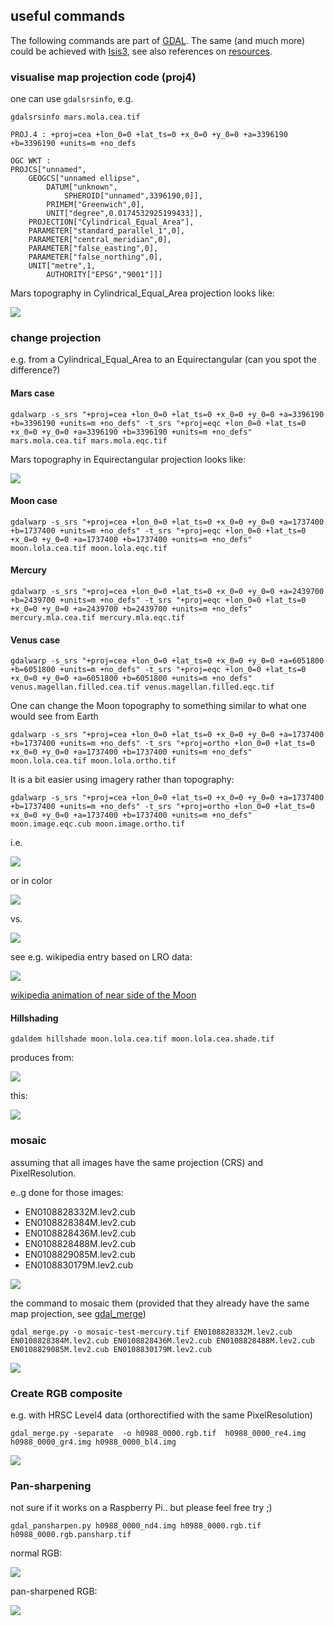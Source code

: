 ## useful commands

The following commands are part of [GDAL](https://www.gdal.org). The same (and much more) could be achieved with [Isis3](https://isis.astrogeology.usgs.gov), see also references on [resources](resouces.md).

### visualise  map projection code (proj4)

one can use ```gdalsrsinfo```, e.g.

```
gdalsrsinfo mars.mola.cea.tif

PROJ.4 : +proj=cea +lon_0=0 +lat_ts=0 +x_0=0 +y_0=0 +a=3396190 +b=3396190 +units=m +no_defs

OGC WKT :
PROJCS["unnamed",
    GEOGCS["unnamed ellipse",
        DATUM["unknown",
            SPHEROID["unnamed",3396190,0]],
        PRIMEM["Greenwich",0],
        UNIT["degree",0.0174532925199433]],
    PROJECTION["Cylindrical_Equal_Area"],
    PARAMETER["standard_parallel_1",0],
    PARAMETER["central_meridian",0],
    PARAMETER["false_easting",0],
    PARAMETER["false_northing",0],
    UNIT["metre",1,
        AUTHORITY["EPSG","9001"]]]
```

Mars topography in Cylindrical_Equal_Area projection looks like:

<img src="images/mars-topo-cea.jpg">

### change projection

e.g. from a Cylindrical_Equal_Area to an Equirectangular (can you spot the difference?)

#### Mars case

```
gdalwarp -s_srs "+proj=cea +lon_0=0 +lat_ts=0 +x_0=0 +y_0=0 +a=3396190 +b=3396190 +units=m +no_defs" -t_srs "+proj=eqc +lon_0=0 +lat_ts=0 +x_0=0 +y_0=0 +a=3396190 +b=3396190 +units=m +no_defs" mars.mola.cea.tif mars.mola.eqc.tif
```

Mars topography in Equirectangular projection looks like:

<img src="images/mars-topo-eqc.jpg">

#### Moon case

```
gdalwarp -s_srs "+proj=cea +lon_0=0 +lat_ts=0 +x_0=0 +y_0=0 +a=1737400 +b=1737400 +units=m +no_defs" -t_srs "+proj=eqc +lon_0=0 +lat_ts=0 +x_0=0 +y_0=0 +a=1737400 +b=1737400 +units=m +no_defs" moon.lola.cea.tif moon.lola.eqc.tif
```

#### Mercury

```
gdalwarp -s_srs "+proj=cea +lon_0=0 +lat_ts=0 +x_0=0 +y_0=0 +a=2439700 +b=2439700 +units=m +no_defs" -t_srs "+proj=eqc +lon_0=0 +lat_ts=0 +x_0=0 +y_0=0 +a=2439700 +b=2439700 +units=m +no_defs" mercury.mla.cea.tif mercury.mla.eqc.tif
```

#### Venus case

```
gdalwarp -s_srs "+proj=cea +lon_0=0 +lat_ts=0 +x_0=0 +y_0=0 +a=6051800 +b=6051800 +units=m +no_defs" -t_srs "+proj=eqc +lon_0=0 +lat_ts=0 +x_0=0 +y_0=0 +a=6051800 +b=6051800 +units=m +no_defs" venus.magellan.filled.cea.tif venus.magellan.filled.eqc.tif
```

One can change the Moon topography to something similar to what one would see from Earth

```
gdalwarp -s_srs "+proj=cea +lon_0=0 +lat_ts=0 +x_0=0 +y_0=0 +a=1737400 +b=1737400 +units=m +no_defs" -t_srs "+proj=ortho +lon_0=0 +lat_ts=0 +x_0=0 +y_0=0 +a=1737400 +b=1737400 +units=m +no_defs" moon.lola.cea.tif moon.lola.ortho.tif
```

It is a bit easier using imagery rather than topography:


```
gdalwarp -s_srs "+proj=cea +lon_0=0 +lat_ts=0 +x_0=0 +y_0=0 +a=1737400 +b=1737400 +units=m +no_defs" -t_srs "+proj=ortho +lon_0=0 +lat_ts=0 +x_0=0 +y_0=0 +a=1737400 +b=1737400 +units=m +no_defs" moon.image.eqc.cub moon.image.ortho.tif
```

i.e.

<img src="images/moon-topo-ortho.png">

or in color

<img src="images/moon-topo-ortho-color.png">

vs.

<img src="images/moon-image-ortho.png">


see e.g. wikipedia entry based on LRO data:

<img src="https://upload.wikimedia.org/wikipedia/commons/c/c9/Moon_nearside_LRO.jpg">

[wikipedia animation of near side of the Moon](https://en.wikipedia.org/wiki/Near_side_of_the_Moon#/media/File:Lunar_libration_with_phase_Oct_2007_450px.gif)

#### Hillshading

```
gdaldem hillshade moon.lola.cea.tif moon.lola.cea.shade.tif
```

produces from:

<img src="images/moon-topo-cea.png">

this:

<img src="images/moon-shade-cea.png">


### mosaic

assuming that all images have the same projection (CRS) and PixelResolution.

e..g done for those images:

* EN0108828332M.lev2.cub
* EN0108828384M.lev2.cub
* EN0108828436M.lev2.cub
* EN0108828488M.lev2.cub
* EN0108829085M.lev2.cub
* EN0108830179M.lev2.cub

<img src="images/mercury-images.png">

the command to mosaic them (provided that they  already have the same map projection, see [gdal_merge](https://www.gdal.org/gdal_merge.html))
```
gdal_merge.py -o mosaic-test-mercury.tif EN0108828332M.lev2.cub EN0108828384M.lev2.cub EN0108828436M.lev2.cub EN0108828488M.lev2.cub EN0108829085M.lev2.cub EN0108830179M.lev2.cub
```

<img src="images/mercury-mosaic.png">

### Create RGB composite

e.g. with HRSC Level4 data (orthorectified with the same PixelResolution)

```
gdal_merge.py -separate  -o h0988_0000.rgb.tif  h0988_0000_re4.img h0988_0000_gr4.img h0988_0000_bl4.img

```

<img src="images/rgb-hrsc.png">

### Pan-sharpening

not sure if it works on a Raspberry Pi.. but please feel free try ;)

```
gdal_pansharpen.py h0988_0000_nd4.img h0988_0000.rgb.tif h0988_0000.rgb.pansharp.tif
```
normal RGB:

<img src="images/rgb-hrsc-closeup.png">

pan-sharpened RGB:

<img src="images/rgb-hrsc-closeup-pansharp.png">
